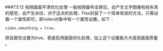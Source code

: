 ###7.5.12 视频画面平滑优化处理
一般视频画布全屏后，会产生文字图像有些失真的感觉，会产生水纹，对于这点的处理，Flex封装了一个简单有效的方法，只需设置一个属性即可，即video对象中有一个属性设置。如下：

```
video.smoothing = true;   
```          
把该属性设置为true，表是启用画面优化处理，加上这个设置能大大提高画面质量 。
